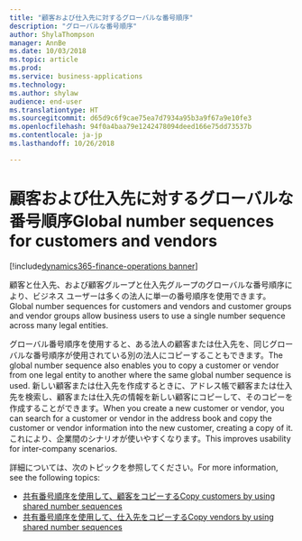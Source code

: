 ```yaml
---
title: "顧客および仕入先に対するグローバルな番号順序"
description: "グローバルな番号順序"
author: ShylaThompson
manager: AnnBe
ms.date: 10/03/2018
ms.topic: article
ms.prod: 
ms.service: business-applications
ms.technology: 
ms.author: shylaw
audience: end-user
ms.translationtype: HT
ms.sourcegitcommit: d65d9c6f9cae75ea7d7934a95b3a9f67a9e10fe3
ms.openlocfilehash: 94f0a4baa79e1242478094deed166e75dd73537b
ms.contentlocale: ja-jp
ms.lasthandoff: 10/26/2018

---
```

#  <a name="global-number-sequences-for-customers-and-vendors"></a><span data-ttu-id="f574d-103">顧客および仕入先に対するグローバルな番号順序</span><span class="sxs-lookup"><span data-stu-id="f574d-103">Global number sequences for customers and vendors</span></span>

[!include[dynamics365-finance-operations banner](../includes/dynamics365-finance-operations.md)]


<span data-ttu-id="f574d-104">顧客と仕入先、および顧客グループと仕入先グループのグローバルな番号順序により、ビジネス ユーザーは多くの法人に単一の番号順序を使用できます。</span><span class="sxs-lookup"><span data-stu-id="f574d-104">Global number sequences for customers and vendors and customer groups and vendor groups allow business users to use a single number sequence across many legal entities.</span></span> 

<span data-ttu-id="f574d-105">グローバル番号順序を使用すると、ある法人の顧客または仕入先を、同じグローバルな番号順序が使用されている別の法人にコピーすることもできます。</span><span class="sxs-lookup"><span data-stu-id="f574d-105">The global number sequence also enables you to copy a customer or vendor from one legal entity to another where the same global number sequence is used.</span></span> <span data-ttu-id="f574d-106">新しい顧客または仕入先を作成するときに、アドレス帳で顧客または仕入先を検索し、顧客または仕入先の情報を新しい顧客にコピーして、そのコピーを作成することができます。</span><span class="sxs-lookup"><span data-stu-id="f574d-106">When you create a new customer or vendor, you can search for a customer or vendor in the address book and copy the customer or vendor information into the new customer, creating a copy of it.</span></span> <span data-ttu-id="f574d-107">これにより、企業間のシナリオが使いやすくなります。</span><span class="sxs-lookup"><span data-stu-id="f574d-107">This improves usability for inter-company scenarios.</span></span> 

<span data-ttu-id="f574d-108">詳細については、次のトピックを参照してください。</span><span class="sxs-lookup"><span data-stu-id="f574d-108">For more information, see the following topics:</span></span>

- [<span data-ttu-id="f574d-109">共有番号順序を使用して、顧客をコピーする</span><span class="sxs-lookup"><span data-stu-id="f574d-109">Copy customers by using shared number sequences</span></span>](https://docs.microsoft.com/en-us/dynamics365/unified-operations/financials/accounts-receivable/copy-customer)
- [<span data-ttu-id="f574d-110">共有番号順序を使用して、仕入先をコピーする</span><span class="sxs-lookup"><span data-stu-id="f574d-110">Copy vendors by using shared number sequences</span></span>](https://docs.microsoft.com/en-us/dynamics365/unified-operations/financials/accounts-payable/vendor-copy)

